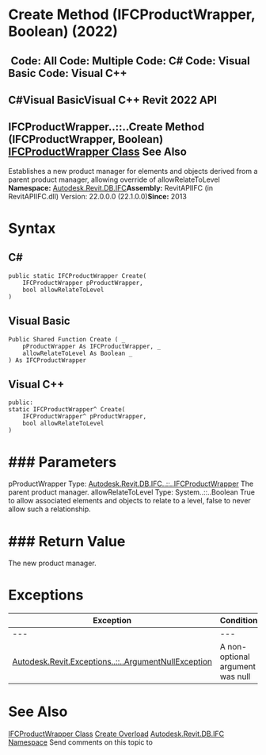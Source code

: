 # Create Method (IFCProductWrapper, Boolean) (2022)

﻿
 Code: All Code: Multiple Code: C# Code: Visual Basic Code: Visual C++   
---  
C#Visual BasicVisual C++
Revit 2022 API  
---  
IFCProductWrapper..::..Create Method (IFCProductWrapper, Boolean)  
[IFCProductWrapper Class](368d2c50-1258-32a9-00ed-cc41059a6694.md "IFCProductWrapper Class") See Also  
---  
Establishes a new product manager for elements and objects derived from a parent product manager, allowing override of allowRelateToLevel 
**Namespace:** [Autodesk.Revit.DB.IFC](b823fafb-1ba1-896b-4097-142c2817ce74.md "Autodesk.Revit.DB.IFC Namespace")**Assembly:** RevitAPIIFC (in RevitAPIIFC.dll) Version: 22.0.0.0 (22.1.0.0)**Since:** 2013 
# Syntax
C#  
---  
```text
public static IFCProductWrapper Create(
	IFCProductWrapper pProductWrapper,
	bool allowRelateToLevel
)
```
  
Visual Basic  
---  
```text
Public Shared Function Create ( _
	pProductWrapper As IFCProductWrapper, _
	allowRelateToLevel As Boolean _
) As IFCProductWrapper
```
  
Visual C++  
---  
```text
public:
static IFCProductWrapper^ Create(
	IFCProductWrapper^ pProductWrapper, 
	bool allowRelateToLevel
)
```
  
# ### Parameters
pProductWrapper
    Type: [Autodesk.Revit.DB.IFC..::..IFCProductWrapper](368d2c50-1258-32a9-00ed-cc41059a6694.md "IFCProductWrapper Class") The parent product manager. 
allowRelateToLevel
    Type: System..::..Boolean True to allow associated elements and objects to relate to a level, false to never allow such a relationship. 
# ### Return Value
The new product manager. 
# Exceptions
| Exception | Condition |
| --- | --- |
| --- | --- |
| [Autodesk.Revit.Exceptions..::..ArgumentNullException](631e1424-60f4-929b-4e52-dda9dcd26316.md "ArgumentNullException Class") | A non-optional argument was null |

# See Also
[IFCProductWrapper Class](368d2c50-1258-32a9-00ed-cc41059a6694.md "IFCProductWrapper Class")
[Create Overload](45f71732-6e43-be68-8797-4b69ed236852.md "Create Method")
[Autodesk.Revit.DB.IFC Namespace](b823fafb-1ba1-896b-4097-142c2817ce74.md "Autodesk.Revit.DB.IFC Namespace")
Send comments on this topic to 